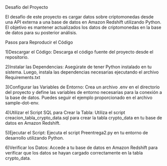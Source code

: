 Desafío del Proyecto

El desafío de este proyecto es cargar datos sobre criptomonedas desde una API externa a una base de datos en Amazon Redshift utilizando Python. El objetivo es mantener actualizados los datos de criptomonedas en la base de datos para su posterior análisis.

Pasos para Reproducir el Código

1)Descargar el Código: Descarga el código fuente del proyecto desde el repositorio.

2)Instalar las Dependencias: Asegúrate de tener Python instalado en tu sistema. Luego, instala las dependencias necesarias ejecutando el archivo Requirements.txt

3)Configurar las Variables de Entorno: Crea un archivo .env en el directorio del proyecto y define las variables de entorno necesarias para la conexión a la base de datos. Puedes seguir el ejemplo proporcionado en el archivo sample-dot-env.

4)Utilizar el Script SQL para Crear la Tabla: Utiliza el script creacion_tabla_crypto_data.sql para crear la tabla crypto_data en tu base de datos en Amazon Redshift.

5)Ejecutar el Script: Ejecuta el script Preentrega2.py en tu entorno de desarrollo utilizando Python.

6)Verificar los Datos: Accede a tu base de datos en Amazon Redshift para verificar que los datos se hayan cargado correctamente en la tabla crypto_data.
